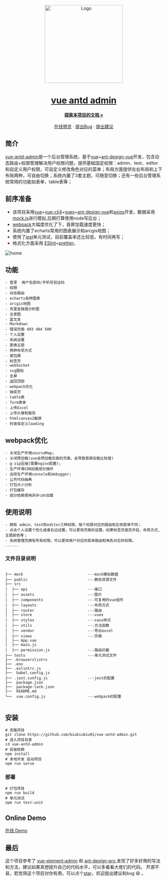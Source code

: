 <p align="center">
  <a href="https://gist006.gitee.io/vue-antd-admin/">
    <img src="https://images.gitee.com/uploads/images/2020/1129/181145_3aeaf5c3_7647779.png" alt="Logo" width="250">
   <h1 align="center"> vue antd admin</h3>
  </a>
</p>

  <p align="center">
    <a href="https://github.com/biubiubiu01/vue-antd-admin"><strong>探索本项目的文档 »</strong></a>
    <br />
    <br />
    <a href="https://gist006.gitee.io/vue-antd-admin/">在线预览</a>
    ·
    <a href="https://github.com/biubiubiu01/vue-antd-admin/issues">提出Bug</a>
    ·
    <a href="https://github.com/biubiubiu01/vue-antd-admin/issues">提出建议</a>
  </p>

## 简介

[vue-antd-admin](https://gist006.gitee.io/vue-antd-admin/)是一个后台管理系统，基于[vue](https://github.com/vuejs/vue)+[ant-design-vue](https://github.com/vueComponent/ant-design-vue)开发，包含动态路由+权限管理解决用户权限问题，提供基础固定权限：admin、test、editor和自定义用户权限，可自定义修改角色对应的菜单；布局方面提供左右布局和上下布局两种，可自由切换；系统内置了3套主题，可随意切换；还有一些后台管理系统常用的功能如表单，table表等；
## 前序准备
* 该项目采用[vue](https://github.com/vuejs/vue)+[vue-cli4](https://github.com/vuejs/vue-cli)+[vuex](https://github.com/vuejs/vuex)+[ant-design-vue](https://github.com/vueComponent/ant-design-vue)和[axios](https://github.com/axios/axios)开发，数据采用[mock.js](https://github.com/nuysoft/Mock)进行模拟,后期打算使用node写后台；
* [webpack](https://github.com/webpack/webpack)大幅度优化了下，首屏加载速度更快；
* 系统内置了echarts常用的图表展示和arcgis地图；
* 使用了[jest](https://github.com/facebook/jest)单元测试，目前覆盖率还比较低，有时间再写；
* 格式化方面采用 [ESlint](https://github.com/eslint/eslint)+[prettier](https://github.com/prettier/prettier)。

![home](https://images.gitee.com/uploads/images/2020/1129/194928_63e651ea_7647779.png)

## 功能

```
- 登录  用户名密码/手机号验证码
- 权限  
- 动态路由
- echarts各种图表
- arcgis地图
- 克里金插值分析图
- 全景图
- 富文本
- Markdown
- 错误页面 403 404 500
- 个人设置
- 系统设置
- 更换主题
- 两种布局方式
- 面包屑
- 标签页
- webSocket 
- svg图标
- 全屏
- 返回顶部
- webpack优化
- 抽奖页
- table表
- form表单
- 上传Excel
- 上传头像和裁剪
- htmlcanvas2截屏
- 封装自定义loading
```

## webpack优化
```
- 关闭生产环境sourceMap;
- 关闭预加载(vue会预加载后面的页面，会导致首屏加载比较慢)
- g-zip压缩(需要nginx配置);
- 生产环境CDN加载部分插件
- 去除生产环境console和debugger;
- 公共代码抽离
- 打包大小分析
- 打包缓存
- 部分依赖使用异步cdn加载

```

## 使用说明
```
- 拥有 admin、test和editor三种权限，每个权限对应的路由和左侧菜单不同；
- 点击个人设置个性化或者右边设置，可以更改页面的设置，如果标签页是否开启，布局方式,主题颜色等；
- 系统管理员拥有所有权限，可以更改用户对应的菜单路由和角色对应的权限。
......
```


### 文件目录说明
```

├── mock                             ---mock模拟数据
├── public                           ---静态资源文件
├── src          
│  ├── api                           ---接口     
│  ├── assets                        ---图片
│  ├── components                    ---可复用的vue组件
│  ├── layouts                       ---布局方式
│  ├── router                        ---路由
│  ├── store                         ---vuex
│  ├── styles                        ---sass样式
│  ├── utils                         ---方法函数
│  ├── vendor                        ---导出excel
│  ├── views                         ---页面
│  ├── App.vue                       
│  ├── main.js            
│  ├── permission.js                 ---路由拦截           
├── tests                            ---单元测试文件
├── .browserslistrc
├── .env
├── .eslintrc.js
├──  babel.config.js
├── .jest.config.js                  ---jest的配置
├──  package.json
├──  package-lock.json
├──  README.md
└──  vue.config.js                   ---webpack的配置


```


 
## 安装

```
# 克隆项目
git clone https://github.com/biubiubiu01/vue-antd-admin.git
# 进入项目目录
cd vue-antd-admin
# 安装依赖
npm install
# 本地开发 启动项目
npm run serve
```


### 部署

```
# 打包项目
npm run build
# 单元测试
npm run test:unit
```

## Online Demo

[在线 Demo](https://gist006.gitee.io/vue-antd-admin/)

## 最后

这个项目参考了 [vue-element-admin](https://panjiachen.gitee.io/vue-element-admin/#/) 和 [ant-design-pro](https://preview.pro.antdv.com/dashboard/workplace),发现了好多好用的写法和方法，建议如果真想提升自己的代码水平，可以多看看大佬们的代码。
开源不易，若觉得这个项目对你有用，可以点个[star](https://github.com/biubiubiu01/vue-antd-admin)，欢迎提出建议和bug :smile: 。








